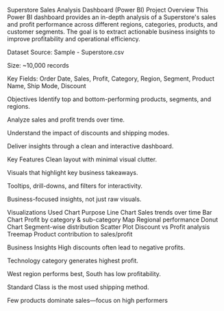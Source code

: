  Superstore Sales Analysis Dashboard (Power BI)
 Project Overview
This Power BI dashboard provides an in-depth analysis of a Superstore's sales and profit performance across different regions, categories, products, and customer segments. The goal is to extract actionable business insights to improve profitability and operational efficiency.

 Dataset
Source: Sample - Superstore.csv

Size: ~10,000 records

Key Fields: Order Date, Sales, Profit, Category, Region, Segment, Product Name, Ship Mode, Discount

 Objectives
Identify top and bottom-performing products, segments, and regions.

Analyze sales and profit trends over time.

Understand the impact of discounts and shipping modes.

Deliver insights through a clean and interactive dashboard.

 Key Features
Clean layout with minimal visual clutter.

Visuals that highlight key business takeaways.

Tooltips, drill-downs, and filters for interactivity.

Business-focused insights, not just raw visuals.

 Visualizations Used
Chart	Purpose
Line Chart	Sales trends over time
Bar Chart	Profit by category & sub-category
Map	Regional performance
Donut Chart	Segment-wise distribution
Scatter Plot	Discount vs Profit analysis
Treemap	Product contribution to sales/profit

 Business Insights
 High discounts often lead to negative profits.

 Technology category generates highest profit.

 West region performs best, South has low profitability.

 Standard Class is the most used shipping method.

 Few products dominate sales—focus on high performers
